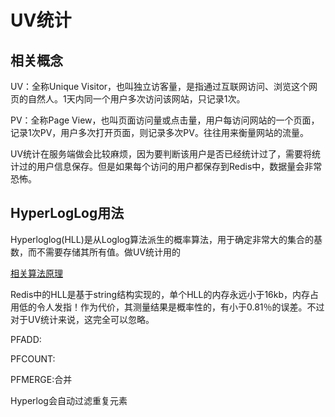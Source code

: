 # UV统计

## 相关概念

UV：全称Unique Visitor，也叫独立访客量，是指通过互联网访问、浏览这个网页的自然人。1天内同一个用户多次访问该网站，只记录1次。

PV：全称Page View，也叫页面访问量或点击量，用户每访问网站的一个页面，记录1次PV，用户多次打开页面，则记录多次PV。往往用来衡量网站的流量。

UV统计在服务端做会比较麻烦，因为要判断该用户是否已经统计过了，需要将统计过的用户信息保存。但是如果每个访问的用户都保存到Redis中，数据量会非常恐怖。

## HyperLogLog用法

Hyperloglog(HLL)是从Loglog算法派生的概率算法，用于确定非常大的集合的基数，而不需要存储其所有值。做UV统计用的

[相关算法原理](https://juejin.cn/post/6844903785744056333#heading-0)

Redis中的HLL是基于string结构实现的，单个HLL的内存永远小于16kb，内存占用低的令人发指！作为代价，其测量结果是概率性的，有小于0.81％的误差。不过对于UV统计来说，这完全可以忽略。

PFADD:

PFCOUNT:

PFMERGE:合并

Hyperlog会自动过滤重复元素
